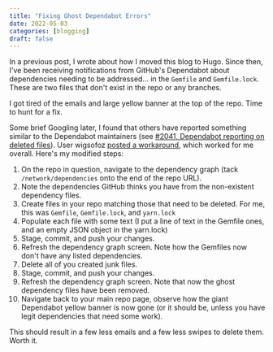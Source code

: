 ```yaml
---
title: "Fixing Ghost Dependabot Errors"
date: 2022-05-03
categories: [blogging]
draft: false
---
```


In a previous post, I wrote about how I moved this blog to Hugo. Since then, I've been receiving notifications from GitHub's Dependabot about dependencies needing to be addressed... in the `Gemfile` and `Gemfile.lock`. These are two files that don't exist in the repo or any branches.

I got tired of the emails and large yellow banner at the top of the repo. Time to hunt for a fix.

<!--more-->

Some brief Googling later, I found that others have reported something similar to the Dependabot maintainers (see [#2041, Dependabot reporting on deleted files](https://github.com/dependabot/dependabot-core/issues/2041)). User wigsofoz [posted a workaround](https://github.com/dependabot/dependabot-core/issues/2041#issuecomment-747799414), which worked for me overall. Here's my modified steps:

1. On the repo in question, navigate to the dependency graph (tack `/network/dependencies` onto the end of the repo URL).
2. Note the dependencies GitHub thinks you have from the non-existent dependency files.
3. Create files in your repo matching those that need to be deleted. For me, this was `Gemfile`, `Gemfile.lock`, and `yarn.lock`
4. Populate each file with some text (I put a line of text in the Gemfile ones, and an empty JSON object in the yarn.lock)
5. Stage, commit, and push your changes.
6. Refresh the dependency graph screen. Note how the Gemfiles now don't have any listed dependencies.
7. Delete all of you created junk files.
8. Stage, commit, and push your changes.
9. Refresh the dependency graph screen. Note that now the ghost dependency files have been removed.
10. Navigate back to your main repo page, observe how the giant Dependabot yellow banner is now gone (or it should be, unless you have legit dependencies that need some work).

This should result in a few less emails and a few less swipes to delete them. Worth it.
